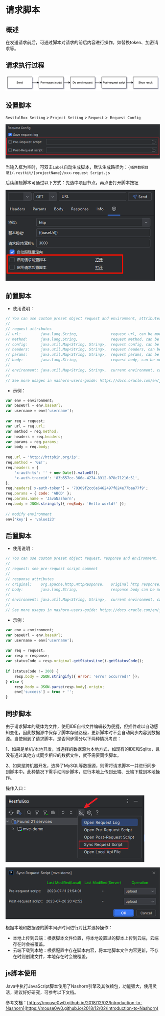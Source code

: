 # 请求脚本

## 概述

在发送请求前后，可通过脚本对请求的前后内容进行操作，如替换token、加密请求等。


## 请求执行过程

![](images/285512115245332.png)

## 设置脚本

`RestfulBox Setting` > `Project Setting` > `Request` >` Request Config`

![](images/81540020253607.png)

当输入框为空时，可双击`Label`自动生成脚本，默认生成路径为：`{插件数据目录}/.restkit/{projectName}/xxx-request Script.js`

后续编辑脚本可通过以下方式：先选中项目节点，再点击打开脚本按钮

![](images/1690551232014.png)

## 前置脚本

-  使用说明： 

```javascript
// You can use custom preset object request and environment, attributes are:
// 
// request attributes
// url:         java.lang.String,               request url, can be modified by pre-request script.
// method:      java.lang.String,               request method, can be modified by pre-request script.
// config:      java.util.Map<String, String>,  request config, can be modified by pre-request script.
// headers:     java.util.Map<String, String>,  request headers, can be modified by pre-request script.
// params:      java.util.Map<String, String>,  request params, can be modified by pre-request script.
// body:        java.lang.String,               request body, can be modified by pre-request script.
//
// environment: java.util.Map<String, String>,  current environment, can be modified by pre-request script.
//
// See more usages in nashorn-users-guide: https://docs.oracle.com/en/java/javase/12/nashorn/nashorn-users-guide.pdf
```

- 示例：

```javascript
var env = environment;
var baseUrl = env.baseUrl;
var username = env['username'];

var req = request;
var url = req.url;
var method = req.method;
var headers = req.headers;
var params = req.params;
var body = req.body;

req.url = 'http://httpbin.org/ip';
req.method = 'GET';
req.headers = {
    'x-auth-ts': '' + new Date().valueOf(),
    'x-auth-traceid': '83b557cc-366a-4274-8912-078e71216c51',
};
req.headers['x-auth-token'] = '70309f2cc6a6462497f824e77baa77f9';
req.params = { code: 'ABCD' };
req.params.name = 'JavaNashorn';
req.body = JSON.stringify({ reqBody: 'Hello world!' });

// modify environment
env['key'] = 'value123'
```

## 后置脚本

-  使用说明： 

```javascript
// You can use custom preset object request、response and environment, attributes are:
//
// request: see pre-request script comment
//
// response attributes
// original:    org.apache.http.HttpResponse,   original http response, from http-client 4.4.
// body:        java.lang.String,               response body can be modified by post-request script.
//
// environment: java.util.Map<String, String>,  current environment, can be modified by post-request script.
//
// See more usages in nashorn-users-guide: https://docs.oracle.com/en/java/javase/12/nashorn/nashorn-users-guide.pdf
```

- 示例：

```javascript
var env = environment;
var baseUrl = env.baseUrl;
var username = env['username'];

var req = request;
var resp = response;
var statusCode = resp.original.getStatusLine().getStatusCode();

if (statusCode != 200) {
    resp.body = JSON.stringify({ error: 'error occurred!' });
} else {
    resp.body = JSON.parse(resp.body).origin;
    env['success'] = true + '';
}
```

## 同步脚本

由于请求脚本的载体为文件，使用IDE自带文件编辑较为便捷，但插件难以自动感知变化，因此数据源中保存了脚本存储路径，更新脚本时不会自动同步内容到数据源。当使用到了请求脚本，是否同步需分以下两种情况考虑：

1、如果是单机/本地开发，当选择的数据源为本地方式，如现有的IDE和Sqlite，且没有通过其他方式同步相应的数据文件，就不需要同步脚本。

2、如果是跨机器开发，选择了MySQL等数据源，则需将请求脚本一并进行同步到脚本中。此种情况下需手动同步脚本，进行本地上传到云端、云端下载到本地操作。

操作入口：

![](images/284482820247153.png)

![](images/1690551596899.png)

根据本地和数据源的脚本同步时间进行对比并选择操作：

- 本地上传到云端：根据脚本文件位置，将本地设置过的脚本上传到云端，云端存在时会被覆盖。
- 云端下载到本地：根据配置中存在脚本内容，将本地脚本文件内容更新，不存在时则创建文件，本地存在时会被覆盖。

## js脚本使用

Java中执行JavaScript脚本使用了Nashorn引擎及其依赖包，功能强大，使用灵活，建议好好研究，可参考以下文档。

参考文档：[https://mouse0w0.github.io/2018/12/02/Introduction-to-Nashorn](https://mouse0w0.github.io/2018/12/02/Introduction-to-Nashorn)
